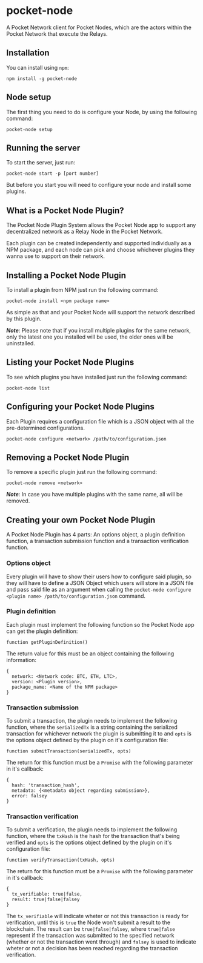 # pocket-node
A Pocket Network client for Pocket Nodes, which are the actors within the Pocket Network that execute the Relays.

## Installation
You can install using `npm`:

`npm install -g pocket-node`

## Node setup
The first thing you need to do is configure your Node, by using the following command:

`pocket-node setup`

## Running the server
To start the server, just run:

`pocket-node start -p [port number]`

But before you start you will need to configure your node and install some plugins.

## What is a Pocket Node Plugin?
The Pocket Node Plugin System allows the Pocket Node app to support any decentralized network as a Relay Node in the Pocket Network.

Each plugin can be created independently and supported individually as a NPM package, and each node can pick and choose whichever plugins they wanna use to support on their network.

## Installing a Pocket Node Plugin
To install a plugin from NPM just run the following command:

`pocket-node install <npm package name>`

As simple as that and your Pocket Node will support the network described by this plugin.

***Note***: Please note that if you install multiple plugins for the same network, only the latest one you installed will be used, the older ones will be uninstalled.

## Listing your Pocket Node Plugins
To see which plugins you have installed just run the following command:

`pocket-node list`

## Configuring your Pocket Node Plugins
Each Plugin requires a configuration file which is a JSON object with all the pre-determined configurations.

`pocket-node configure <network> /path/to/configuration.json`

## Removing a Pocket Node Plugin
To remove a specific plugin just run the following command:

`pocket-node remove <network>`

***Note***: In case you have multiple plugins with the same name, all will be removed.

## Creating your own Pocket Node Plugin
A Pocket Node Plugin has 4 parts: An options object, a plugin definition function, a transaction submission function and a transaction verification function.

### Options object
Every plugin will have to show their users how to configure said plugin, so they will have to define a JSON Object which users will store in a JSON file and pass said file as an argument when calling the `pocket-node configure <plugin name> /path/to/configuration.json` command.

### Plugin definition
Each plugin must implement the following function so the Pocket Node app can get the plugin definition:

`function getPluginDefinition()`

The return value for this must be an object containing the following information:

```
{
  network: <Network code: BTC, ETH, LTC>,
  version: <Plugin version>,
  package_name: <Name of the NPM package>
}
```

### Transaction submission
To submit a transaction, the plugin needs to implement the following function, where the `serializedTx` is a string containing the serialized transaction for whichever network the plugin is submitting it to and `opts` is the options object defined by the plugin on it's configuration file:

`function submitTransaction(serializedTx, opts)`

The return for this function must be a `Promise` with the following parameter in it's callback:

```
{
  hash: 'transaction_hash',
  metadata: {<metadata object regarding submission>},
  error: falsey
}
```

### Transaction verification
To submit a verification, the plugin needs to implement the following function, where the `txHash` is the hash for the transaction that's being verified and `opts` is the options object defined by the plugin on it's configuration file:

`function verifyTransaction(txHash, opts)`

The return for this function must be a `Promise` with the following parameter in it's callback:

```
{
  tx_verifiable: true|false,
  result: true|false|falsey
}
```

The `tx_verifiable` will indicate wheter or not this transaction is ready for verification, until this is `true` the Node won't submit a result to the blockchain. The result can be `true|false|falsey`, where `true|false` represent if the transaction was submitted to the specified network (whether or not the transaction went through) and `falsey` is used to indicate wheter or not a decision has been reached regarding the transaction verification.
